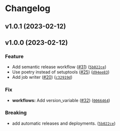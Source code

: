 # Changelog

<!--next-version-placeholder-->

## v1.0.1 (2023-02-12)


## v1.0.0 (2023-02-12)
### Feature
* Add semantic release workflow ([#31](https://github.com/jhoffe/dtuhpc/issues/31)) ([`5b022ce`](https://github.com/jhoffe/dtuhpc/commit/5b022ce7449827365319b15e36c938a0d5bf43a5))
* Use poetry instead of setuptools ([#25](https://github.com/jhoffe/dtuhpc/issues/25)) ([`d94ee83`](https://github.com/jhoffe/dtuhpc/commit/d94ee834622e081771d5608149e0b71b186692a0))
* Add job writer ([#20](https://github.com/jhoffe/dtuhpc/issues/20)) ([`c32919d`](https://github.com/jhoffe/dtuhpc/commit/c32919dd176a7935f0ab974ced99bcff06bc695a))

### Fix
* **workflows:** Add version_variable ([#32](https://github.com/jhoffe/dtuhpc/issues/32)) ([`0066464`](https://github.com/jhoffe/dtuhpc/commit/00664644a0f68a8b18ea7b890b6260eb2decd7be))

### Breaking
* add automatic releases and deployments. ([`5b022ce`](https://github.com/jhoffe/dtuhpc/commit/5b022ce7449827365319b15e36c938a0d5bf43a5))
